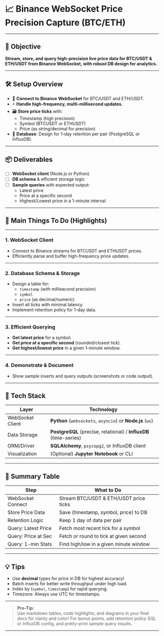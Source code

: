 # 📈 Binance WebSocket Price Precision Capture (BTC/ETH)

---

## 🎯 **Objective**

**Stream, store, and query high-precision live price data for BTC/USDT & ETH/USDT from Binance WebSocket, with robust DB design for analytics.**

---

## 🛠️ **Setup Overview**

- 🔌 **Connect to Binance WebSocket** for BTC/USDT and ETH/USDT.
- ⚡ **Handle high-frequency, multi-millisecond updates.**
- 🗃️ **Store price ticks** with:
  - Timestamp (high precision)
  - Symbol (BTCUSDT or ETHUSDT)
  - Price (as string/decimal for precision)
- 🏦 **Database**: Design for 1-day retention per pair (PostgreSQL or InfluxDB).

---

## 📦 **Deliverables**

- [ ] **WebSocket client** (Node.js or Python)
- [ ] **DB schema** & efficient storage logic
- [ ] **Sample queries** with expected output:
  - Latest price
  - Price at a specific second
  - Highest/Lowest price in a 1-minute interval

---

## 🌈 **Main Things To Do (Highlights)**

---

### 1. **WebSocket Client**
- Connect to Binance streams for BTCUSDT and ETHUSDT prices.
- Efficiently parse and buffer high-frequency price updates.

---

### 2. **Database Schema & Storage**
- Design a table for:
  - `timestamp` (with millisecond precision)
  - `symbol`
  - `price` (as decimal/numeric)
- Insert all ticks with minimal latency.
- Implement retention policy for 1-day data.

---

### 3. **Efficient Querying**
- **Get latest price** for a symbol.
- **Get price at a specific second** (rounded/closest tick).
- **Get highest/lowest price** in a given 1-minute window.

---

### 4. **Demonstrate & Document**
- Show sample inserts and query outputs (screenshots or code output).

---

## 🚀 **Tech Stack**

| Layer           | Technology              |
|-----------------|------------------------|
| WebSocket Client| **Python** (`websockets`, `asyncio`) or **Node.js** (`ws`) |
| Data Storage    | **PostgreSQL** (precise, relational) / **InfluxDB** (time-series) |
| ORM/Driver      | **SQLAlchemy**, `psycopg2`, or InfluxDB client |
| Visualization   | (Optional) **Jupyter Notebook** or CLI |

---

## 📝 **Summary Table**

| Step                  | What to Do                                |
|-----------------------|-------------------------------------------|
| WebSocket Connect     | Stream BTC/USDT & ETH/USDT price ticks    |
| Store Price Data      | Save (timestamp, symbol, price) to DB     |
| Retention Logic       | Keep 1 day of data per pair               |
| Query: Latest Price   | Fetch most recent tick for a symbol       |
| Query: Price at Sec   | Fetch or round to tick at given second    |
| Query: 1-min Stats    | Find high/low in a given minute window    |

---

## 💡 **Tips**

- Use **decimal** types for price in DB for highest accuracy!
- Batch inserts for better write throughput under high load.
- Index by (`symbol`, `timestamp`) for rapid querying.
- Timezone: Always use UTC for timestamps.

---

> **Pro-Tip:**  
> Use markdown tables, code highlights, and diagrams in your final docs for clarity and color!
> For bonus points, add retention policy SQL or InfluxDB config, and pretty-print sample query results.

---